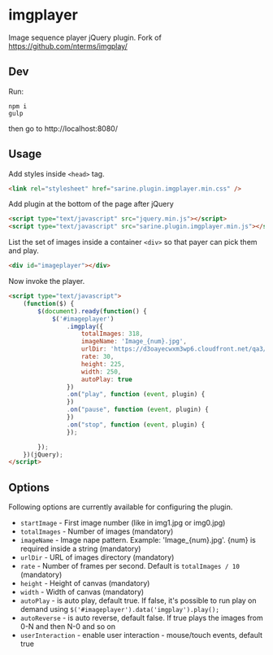# imgplayer
Image sequence player jQuery plugin. 
Fork of https://github.com/nterms/imgplay/ 

## Dev

Run:

~~~
npm i
gulp
~~~

then go to http://localhost:8080/

## Usage

Add styles inside `<head>` tag.

~~~html
<link rel="stylesheet" href="sarine.plugin.imgplayer.min.css" />
~~~

Add plugin at the bottom of the page after jQuery

~~~html
<script type="text/javascript" src="jquery.min.js"></script>
<script type="text/javascript" src="sarine.plugin.imgplayer.min.js"></script>
~~~

List the set of images inside a container `<div>` so that payer can 
pick them and play.

~~~html
<div id="imageplayer"></div>
~~~

Now invoke the player.

~~~html
<script type="text/javascript">
    (function($) {
        $(document).ready(function() {
            $('#imageplayer')
                .imgplay({
                    totalImages: 318,
                    imageName: 'Image_{num}.jpg',                            
                    urlDir: 'https://d3oayecwxm3wp6.cloudfront.net/qa3/demo/new_loupe_poc/',
                    rate: 30,
                    height: 225,
                    width: 250,
                    autoPlay: true
                })
                .on("play", function (event, plugin) {
                })
                .on("pause", function (event, plugin) {
                })
                .on("stop", function (event, plugin) {                           
                });

        });
    })(jQuery);
</script>
~~~


## Options

Following options are currently available for configuring the plugin.

- `startImage` - First image number (like in img1.jpg or img0.jpg)
- `totalImages` - Number of images (mandatory)
- `imageName` - Image nape pattern. Example: 'Image_{num}.jpg'. {num} is required inside a string (mandatory)
- `urlDir` - URL of images directory (mandatory)
- `rate` - Number of frames per second. Default is `totalImages / 10` (mandatory)
- `height` - Height of canvas (mandatory) 
- `width` - Width of canvas (mandatory)
- `autoPlay` - is auto play, default true. If false, it's possible to run play on demand using `$('#imageplayer').data('imgplay').play();`
- `autoReverse` - is auto reverse, default false. If true plays the images from 0-N and then N-0 and so on
- `userInteraction` - enable user interaction - mouse/touch events, default true
